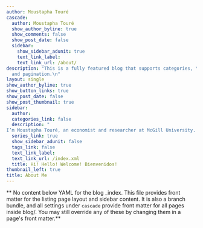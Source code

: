 ```yaml
---
author: Moustapha Touré
cascade:
  author: Moustapha Touré
  show_author_byline: true
  show_comments: false
  show_post_date: false
  sidebar:
    show_sidebar_adunit: true
    text_link_label: 
    text_link_url: /about/
description: "This is a fully featured blog that supports categories, \ntags, series,
  and pagination.\n"
layout: single
show_author_byline: true
show_button_links: true
show_post_date: false
show_post_thumbnail: true
sidebar: 
  author:
  categories_link: false
  description: "
I’m Moustapha Touré, an economist and researcher at McGill University.  \n"
  series_link: true
  show_sidebar_adunit: false
  tags_link: false
  text_link_label: 
  text_link_url: /index.xml
  title: Hi! Hello! Welcome! Bienvenidos!
thumbnail_left: true
title: About Me
---
```


** No content below YAML for the blog _index. This file provides front matter for the listing page layout and sidebar content. It is also a branch bundle, and all settings under `cascade` provide front matter for all pages inside blog/. You may still override any of these by changing them in a page's front matter.**
